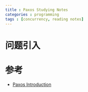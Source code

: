 ```yaml
---
title : Paxos Studying Notes
categories : programming
tags : [concurrency, reading notes]
---
```


# 问题引入

# 参考

* [Paxos Introduction](http://drmingdrmer.github.io/pdf/paxos-slide/paxos.pdf)
